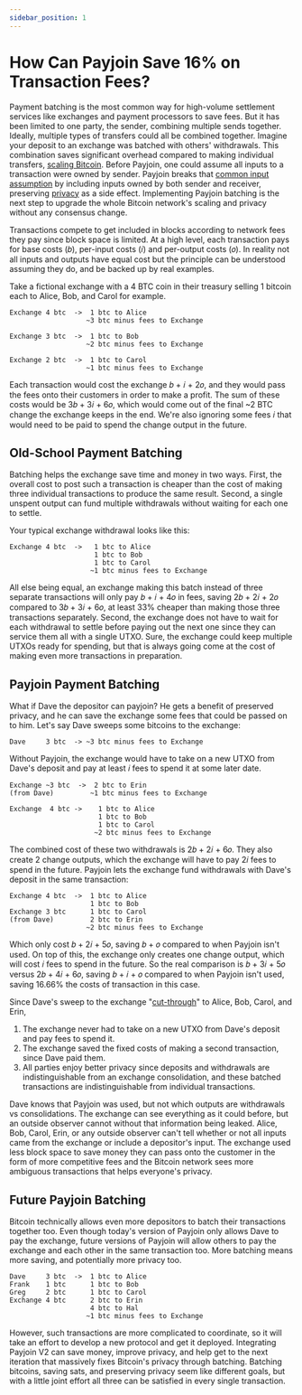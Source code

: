 ```yaml
---
sidebar_position: 1
---
```


# How Can Payjoin Save 16% on Transaction Fees?

Payment batching is the most common way for high-volume settlement services like exchanges and payment processors to save fees. But it has been limited to one party, the sender, combining multiple sends together. Ideally, multiple types of transfers could all be combined together. Imagine your deposit to an exchange was batched with others' withdrawals. This combination saves significant overhead compared to making individual transfers, [scaling Bitcoin](./why-payjoin/scaling). Before Payjoin, one could assume all inputs to a transaction were owned by sender. Payjoin breaks that [common input assumption](https://en.bitcoin.it/wiki/Common-input-ownership_heuristic) by including inputs owned by both sender and receiver, preserving [privacy](./why-payjoin/privacy) as a side effect. Implementing Payjoin batching is the next step to upgrade the whole Bitcoin network's scaling and privacy without any consensus change.

Transactions compete to get included in blocks according to network fees they pay since block space is limited. At a high level, each transaction pays for base costs (𝑏), per-input costs (𝑖) and per-output costs (𝑜). In reality not all inputs and outputs have equal cost but the principle can be understood assuming they do, and be backed up by real examples.

Take a fictional exchange with a 4 BTC coin in their treasury selling 1 bitcoin each to Alice, Bob, and Carol for example.

```
Exchange 4 btc  ->  1 btc to Alice
                   ~3 btc minus fees to Exchange
```

```
Exchange 3 btc  ->  1 btc to Bob
                   ~2 btc minus fees to Exchange
```

```
Exchange 2 btc  ->  1 btc to Carol
                   ~1 btc minus fees to Exchange
```

Each transaction would cost the exchange 𝑏 + 𝑖 + 2𝑜, and they would pass the fees onto their customers in order to make a profit. The sum of these costs would be 3𝑏 + 3𝑖 + 6𝑜, which would come out of the final ~2 BTC change the exchange keeps in the end. We're also ignoring some fees 𝑖 that would need to be paid to spend the change output in the future.

## Old-School Payment Batching

Batching helps the exchange save time and money in two ways. First, the overall cost to post such a transaction is cheaper than the cost of making three individual transactions to produce the same result. Second, a single unspent output can fund multiple withdrawals without waiting for each one to settle.

Your typical exchange withdrawal looks like this:

```
Exchange 4 btc  ->   1 btc to Alice
                     1 btc to Bob
                     1 btc to Carol
                    ~1 btc minus fees to Exchange
```

All else being equal, an exchange making this batch instead of three separate transactions will only pay 𝑏 + 𝑖 + 4𝑜 in fees, saving 2𝑏 + 2𝑖 + 2𝑜 compared to 3𝑏 + 3𝑖 + 6𝑜, at least 33% cheaper than making those three transactions separately. Second, the exchange does not have to wait for each withdrawal to settle before paying out the next one since they can service them all with a single UTXO. Sure, the exchange could keep multiple UTXOs ready for spending, but that is always going come at the cost of making even more transactions in preparation.

## Payjoin Payment Batching

What if Dave the depositor can payjoin? He gets a benefit of preserved privacy, and he can save the exchange some fees that could be passed on to him. Let's say Dave sweeps some bitcoins to the exchange:

```
Dave     3 btc  -> ~3 btc minus fees to Exchange
```

Without Payjoin, the exchange would have to take on a new UTXO from Dave's deposit and pay at least 𝑖 fees to spend it at some later date.

```
Exchange ~3 btc  ->  2 btc to Erin
(from Dave)         ~1 btc minus fees to Exchange
```

```
Exchange  4 btc ->    1 btc to Alice
                      1 btc to Bob
                      1 btc to Carol
                     ~2 btc minus fees to Exchange
```

The combined cost of these two withdrawals is 2𝑏 + 2𝑖 + 6𝑜. They also create 2 change outputs, which the exchange will have to pay 2𝑖 fees to spend in the future. Payjoin lets the exchange fund withdrawals with Dave's deposit in the same transaction:

```
Exchange 4 btc  ->  1 btc to Alice
                    1 btc to Bob
Exchange 3 btc      1 btc to Carol
(from Dave)         2 btc to Erin
                   ~2 btc minus fees to Exchange
```

Which only cost 𝑏 + 2𝑖 + 5𝑜, saving 𝑏 + 𝑜 compared to when Payjoin isn't used. On top of this, the exchange only creates one change output, which will cost 𝑖 fees to spend in the future. So the real comparison is 𝑏 + 3𝑖 + 5𝑜 versus 2𝑏 + 4𝑖 + 6𝑜, saving 𝑏 + 𝑖 + 𝑜 compared to when Payjoin isn't used, saving 16.66% the costs of transaction in this case.

Since Dave's sweep to the exchange "[cut-through](./why-payjoin/scaling#transaction-cut-through)" to Alice, Bob, Carol, and Erin,

1. The exchange never had to take on a new UTXO from Dave's deposit and pay fees to spend it.
2. The exchange saved the fixed costs of making a second transaction, since Dave paid them.
3. All parties enjoy better privacy since deposits and withdrawals are indistinguishable from an exchange consolidation, and these batched transactions are indistinguishable from individual transactions.

Dave knows that Payjoin was used, but not which outputs are withdrawals vs consolidations.
The exchange can see everything as it could before, but an outside observer cannot without that information being leaked.
Alice, Bob, Carol, Erin, or any outside observer can't tell whether or not all inputs came from the exchange or include a depositor's input. The exchange used less block space to save money they can pass onto the customer in the form of more competitive fees and the Bitcoin network sees more ambiguous transactions that helps everyone's privacy.

## Future Payjoin Batching

Bitcoin technically allows even more depositors to batch their transactions together too. Even though today's version of Payjoin only allows Dave to pay the exchange, future versions of Payjoin will allow others to pay the exchange and each other in the same transaction too. More batching means more saving, and potentially more privacy too.

```
Dave     3 btc  ->  1 btc to Alice
Frank    1 btc      1 btc to Bob
Greg     2 btc      1 btc to Carol
Exchange 4 btc      2 btc to Erin
                    4 btc to Hal
                   ~1 btc minus fees to Exchange
```

However, such transactions are more complicated to coordinate, so it will take an effort to develop a new protocol and get it deployed. Integrating Payjoin V2 can save money, improve privacy, and help get to the next iteration that massively fixes Bitcoin's privacy through batching. Batching bitcoins, saving sats, and preserving privacy seem like different goals, but with a little joint effort all three can be satisfied in every single transaction.
